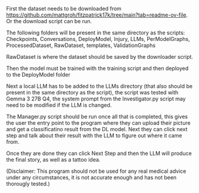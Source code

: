 First the dataset needs to be downloaded from https://github.com/mattgroh/fitzpatrick17k/tree/main?tab=readme-ov-file. Or the download script can be run.

The following folders will be present in the same directory as the scripts: Checkpoints, Conversations, DeployModel, Injury, LLMs, PerModelGraphs, ProcessedDataset, RawDataset, templates, ValidationGraphs

RawDataset is where the dataset should be saved by the downloader script.

Then the model must be trained with the training script and then deployed to the DeployModel folder

Next a local LLM has to be added to the LLMs directory (that also should be present in the same directory as the script), the script was tested with Gemma 3 27B Q4, the system prompt from the Investigator.py script may need to be modified if the LLM is changed.

The Manager.py script should be run once all that is completed, this gives the user the entry point to the program where they can upload their picture and get a classificatino result from the DL model. Next they can click next step and talk about their result with the LLM to figure out where it came from.

Once they are done they can click Next Step and then the LLM will produce the final story, as well as a tattoo idea.

(Disclaimer: This program should not be used for any real medical advice under any circumstances, it is not accurate enough and has not been thorougly tested.)
